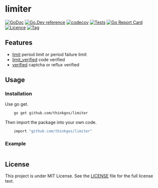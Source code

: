 # limiter
[![GoDoc](https://godoc.org/github.com/thinkgos/limiter?status.svg)](https://godoc.org/github.com/thinkgos/limiter)
[![Go.Dev reference](https://img.shields.io/badge/go.dev-reference-blue?logo=go&logoColor=white)](https://pkg.go.dev/github.com/thinkgos/limiter?tab=doc)
[![codecov](https://codecov.io/gh/thinkgos/limiter/branch/main/graph/badge.svg)](https://codecov.io/gh/thinkgos/limiter)
[![Tests](https://github.com/thinkgos/limiter/actions/workflows/ci.yml/badge.svg)](https://github.com/thinkgos/limiter/actions/workflows/ci.yml)
[![Go Report Card](https://goreportcard.com/badge/github.com/thinkgos/limiter)](https://goreportcard.com/report/github.com/thinkgos/limiter)
[![Licence](https://img.shields.io/github/license/thinkgos/limiter)](https://raw.githubusercontent.com/thinkgos/limiter/main/LICENSE)
[![Tag](https://img.shields.io/github/v/tag/thinkgos/limiter)](https://github.com/thinkgos/limiter/tags)

## Features

- [limit](./limit/README.md) period limit or period failure limit
- [limit_verified](./limit_verified/README.md) code verified
- [verified](./verified/README.md) captcha or reflux verified

## Usage

### Installation

Use go get.

```bash
    go get github.com/thinkgos/limiter
```

Then import the package into your own code.

```bash
    import "github.com/thinkgos/limiter"
```

### Example

[embedmd]:# (_examples/main.go go)
```go

```

## License

This project is under MIT License. See the [LICENSE](LICENSE) file for the full license text.
